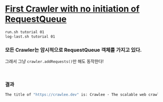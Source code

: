 # [First Crawler with no initiation of RequestQueue](https://crawlee.dev/docs/introduction/first-crawler#add-requests-faster)

```sh
run.sh tutorial 01
log-last.sh tutorial 01
```

### 모든 Crawler는 암시적으로 RequestQueue 객체를 가지고 있다.

그래서 그냥 `crawler.addRequests()`만 해도 동작한다!


<br>

### 결과

```sh
The title of "https://crawlee.dev" is: Crawlee · The scalable web crawling, scraping and automation library for JavaScript/Node.js | Crawlee.
```
